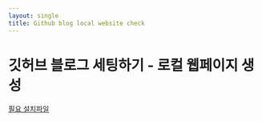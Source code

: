 ```yaml
---
layout: single
title: Github blog local website check
---
```

# 깃허브 블로그 세팅하기 - 로컬 웹페이지 생성

[필요 설치파일](https://jekyllrb.com/docs/)
